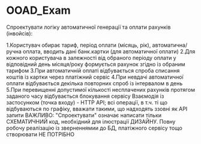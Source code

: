 # OOAD_Exam
Спроектувати логіку автоматичної генерації та оплати рахунків (інвойсів):

1.Користувач обирає тариф, період оплати (місяць, рік), автоматична/ручна оплата, вводить дані банк.картки (для автоматичної оплати)
2.Для кожного користувача в залежності від обраного періоду оплати у відповідний день місяця/року формується рахунок згідно із обраним тарифом
3.При автоматичній оплаті відбувається спроба списання коштів із картки через платіжний сервіс
4.При невдачі автоматичної оплати відбувається декілька повторних спроб із інтервалом в день
5.При перевищенні допустимої кількості несплачених рахунків протягом заданого часу відбувається блокування сервісу
Взаємодія із застосунком (точка входу) - HTTP API; всі операції, в т.ч. ті що відбуваються по графіку, вважати такими, що надходять ззовні як API запити ВАЖЛИВО: "Спроектувати" означає написати тільки СХЕМАТИЧНИЙ код, необхідний для ілюстрації ДИЗАЙНУ. Повну робочу реалізацію із зверненнямии до БД, платіжного сервісу тощо створювати НЕ ПОТРІБНО
